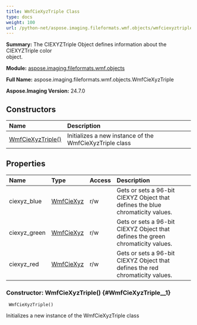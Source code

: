 ```yaml
---
title: WmfCieXyzTriple Class
type: docs
weight: 100
url: /python-net/aspose.imaging.fileformats.wmf.objects/wmfciexyztriple/
---
```


**Summary:** The CIEXYZTriple Object defines information about the CIEXYZTriple color<br/>                object.

**Module:** [aspose.imaging.fileformats.wmf.objects](/imaging/python-net/aspose.imaging.fileformats.wmf.objects/)

**Full Name:** aspose.imaging.fileformats.wmf.objects.WmfCieXyzTriple

**Aspose.Imaging Version:** 24.7.0

## **Constructors**
| **Name** | **Description** |
| :- | :- |
| [WmfCieXyzTriple()](#WmfCieXyzTriple__1) | Initializes a new instance of the WmfCieXyzTriple class |
## **Properties**
| **Name** | **Type** | **Access** | **Description** |
| :- | :- | :- | :- |
| ciexyz_blue | [WmfCieXyz](/imaging/python-net/aspose.imaging.fileformats.wmf.objects/wmfciexyz) | r/w | Gets or sets a 96-bit CIEXYZ Object that defines the blue<br/>                chromaticity values. |
| ciexyz_green | [WmfCieXyz](/imaging/python-net/aspose.imaging.fileformats.wmf.objects/wmfciexyz) | r/w | Gets or sets a 96-bit CIEXYZ Object that defines the green<br/>                chromaticity values. |
| ciexyz_red | [WmfCieXyz](/imaging/python-net/aspose.imaging.fileformats.wmf.objects/wmfciexyz) | r/w | Gets or sets a 96-bit CIEXYZ Object that defines the red<br/>                chromaticity values. |


### Constructor: WmfCieXyzTriple() {#WmfCieXyzTriple__1}


```
 WmfCieXyzTriple() 
```

Initializes a new instance of the WmfCieXyzTriple class

